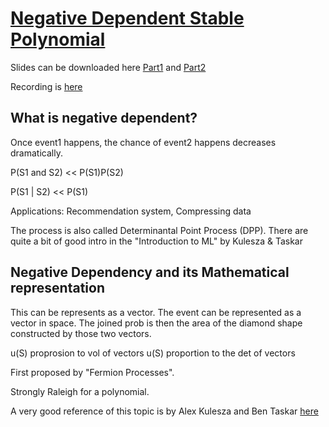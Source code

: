 # [Negative Dependent Stable Polynomial](http://suvrit.de/teach/nips18tut.html)

Slides can be downloaded here [Part1](https://media.neurips.cc/Conferences/NIPS2018/Slides/negDepTut_part1.pdf) and [Part2](https://media.neurips.cc/Conferences/NIPS2018/Slides/negDepTut_part2.pdf)

Recording is [here](https://www.facebook.com/nipsfoundation/videos/1116042135230913/)

## What is negative dependent?

Once event1 happens, the chance of event2 happens decreases dramatically.

P(S1 and S2) << P(S1)P(S2)

P(S1 | S2) << P(S1)

Applications: Recommendation system, Compressing data

The process is also called Determinantal Point Process (DPP). There are quite a bit of good intro in the "Introduction to ML" by Kulesza & Taskar

## Negative Dependency and its Mathematical representation

This can be represents as a vector. The event can be represented as a vector in
space. The joined prob is then the area of the diamond shape constructed by
those two vectors.

u(S) proprosion to vol of vectors
u(S) proportion to the det of vectors

First proposed by "Fermion Processes".

Strongly Raleigh for a polynomial.


A very good reference of this topic is by Alex Kulesza and Ben Taskar [here](https://arxiv.org/abs/1207.6083.pdf)